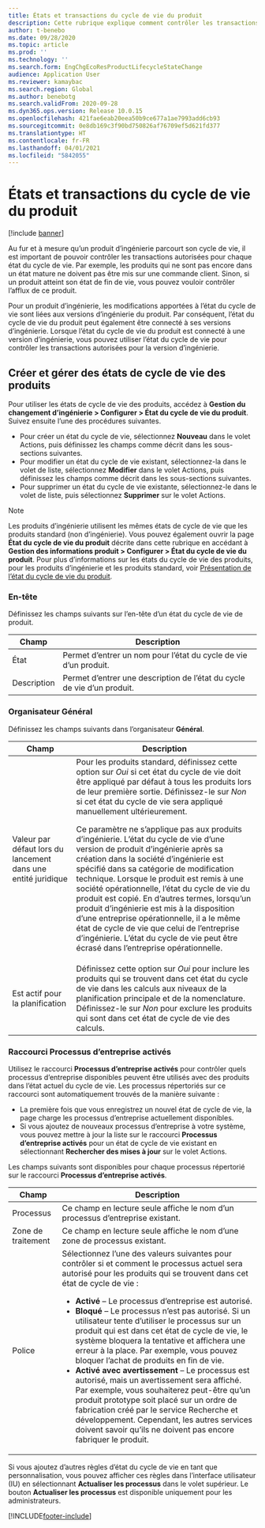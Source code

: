 ```yaml
---
title: États et transactions du cycle de vie du produit
description: Cette rubrique explique comment contrôler les transactions autorisées pour chaque état du cycle de vie au fur et à mesure qu’un produit d’ingénierie parcourt son cycle de vie.
author: t-benebo
ms.date: 09/28/2020
ms.topic: article
ms.prod: ''
ms.technology: ''
ms.search.form: EngChgEcoResProductLifecycleStateChange
audience: Application User
ms.reviewer: kamaybac
ms.search.region: Global
ms.author: benebotg
ms.search.validFrom: 2020-09-28
ms.dyn365.ops.version: Release 10.0.15
ms.openlocfilehash: 421fae6eab20eea50b9ce677a1ae7993add6cb93
ms.sourcegitcommit: 0e8db169c3f90bd750826af76709ef5d621fd377
ms.translationtype: HT
ms.contentlocale: fr-FR
ms.lasthandoff: 04/01/2021
ms.locfileid: "5842055"
---
```

# <a name="product-lifecycle-states-and-transactions"></a>États et transactions du cycle de vie du produit

[!include [banner](../includes/banner.md)]

Au fur et à mesure qu’un produit d’ingénierie parcourt son cycle de vie, il est important de pouvoir contrôler les transactions autorisées pour chaque état du cycle de vie. Par exemple, les produits qui ne sont pas encore dans un état mature ne doivent pas être mis sur une commande client. Sinon, si un produit atteint son état de fin de vie, vous pouvez vouloir contrôler l’afflux de ce produit.

Pour un produit d’ingénierie, les modifications apportées à l’état du cycle de vie sont liées aux versions d’ingénierie du produit. Par conséquent, l’état du cycle de vie du produit peut également être connecté à ses versions d’ingénierie. Lorsque l’état du cycle de vie du produit est connecté à une version d’ingénierie, vous pouvez utiliser l’état du cycle de vie pour contrôler les transactions autorisées pour la version d’ingénierie.

## <a name="create-and-manage-product-lifecycle-states"></a>Créer et gérer des états de cycle de vie des produits

Pour utiliser les états de cycle de vie des produits, accédez à **Gestion du changement d’ingénierie \> Configurer \> État du cycle de vie du produit**. Suivez ensuite l’une des procédures suivantes.

- Pour créer un état du cycle de vie, sélectionnez **Nouveau** dans le volet Actions, puis définissez les champs comme décrit dans les sous-sections suivantes.
- Pour modifier un état du cycle de vie existant, sélectionnez-la dans le volet de liste, sélectionnez **Modifier** dans le volet Actions, puis définissez les champs comme décrit dans les sous-sections suivantes.
- Pour supprimer un état du cycle de vie existante, sélectionnez-le dans le volet de liste, puis sélectionnez **Supprimer** sur le volet Actions.

> [!NOTE]
> Les produits d’ingénierie utilisent les mêmes états de cycle de vie que les produits standard (non d’ingénierie). Vous pouvez également ouvrir la page **État du cycle de vie du produit** décrite dans cette rubrique en accédant à **Gestion des informations produit \> Configurer \> État du cycle de vie du produit**. Pour plus d’informations sur les états du cycle de vie des produits, pour les produits d’ingénierie et les produits standard, voir [Présentation de l’état du cycle de vie du produit](../pim/product-lifecycle.md).

### <a name="header"></a>En-tête

Définissez les champs suivants sur l’en-tête d’un état du cycle de vie de produit.

| Champ | Description |
|---|---|
| État | Permet d’entrer un nom pour l’état du cycle de vie d’un produit. |
| Description | Permet d’entrer une description de l’état du cycle de vie d’un produit. |

### <a name="general-fasttab"></a>Organisateur Général

Définissez les champs suivants dans l’organisateur **Général**.

| Champ | Description |
|---|---|
| Valeur par défaut lors du lancement dans une entité juridique | Pour les produits standard, définissez cette option sur *Oui* si cet état du cycle de vie doit être appliqué par défaut à tous les produits lors de leur première sortie. Définissez-le sur *Non* si cet état du cycle de vie sera appliqué manuellement ultérieurement.<p>Ce paramètre ne s’applique pas aux produits d’ingénierie. L’état du cycle de vie d’une version de produit d’ingénierie après sa création dans la société d’ingénierie est spécifié dans sa catégorie de modification technique. Lorsque le produit est remis à une société opérationnelle, l’état du cycle de vie du produit est copié. En d’autres termes, lorsqu’un produit d’ingénierie est mis à la disposition d’une entreprise opérationnelle, il a le même état de cycle de vie que celui de l’entreprise d’ingénierie. L’état du cycle de vie peut être écrasé dans l’entreprise opérationnelle.</p> |
| Est actif pour la planification | Définissez cette option sur *Oui* pour inclure les produits qui se trouvent dans cet état du cycle de vie dans les calculs aux niveaux de la planification principale et de la nomenclature. Définissez-le sur *Non* pour exclure les produits qui sont dans cet état de cycle de vie des calculs. |

### <a name="enabled-business-processes-fasttab"></a>Raccourci Processus d’entreprise activés

Utilisez le raccourci **Processus d’entreprise activés** pour contrôler quels processus d’entreprise disponibles peuvent être utilisés avec des produits dans l’état actuel du cycle de vie. Les processus répertoriés sur ce raccourci sont automatiquement trouvés de la manière suivante :

- La première fois que vous enregistrez un nouvel état de cycle de vie, la page charge les processus d’entreprise actuellement disponibles.
- Si vous ajoutez de nouveaux processus d’entreprise à votre système, vous pouvez mettre à jour la liste sur le raccourci **Processus d’entreprise activés** pour un état de cycle de vie existant en sélectionnant **Rechercher des mises à jour** sur le volet Actions.

Les champs suivants sont disponibles pour chaque processus répertorié sur le raccourci **Processus d’entreprise activés**.

| Champ | Description |
|---|---|
| Processus | Ce champ en lecture seule affiche le nom d’un processus d’entreprise existant. |
| Zone de traitement | Ce champ en lecture seule affiche le nom d’une zone de processus existant. |
| Police | Sélectionnez l’une des valeurs suivantes pour contrôler si et comment le processus actuel sera autorisé pour les produits qui se trouvent dans cet état de cycle de vie :<ul><li>**Activé** – Le processus d’entreprise est autorisé.</li><li>**Bloqué** – Le processus n’est pas autorisé. Si un utilisateur tente d’utiliser le processus sur un produit qui est dans cet état de cycle de vie, le système bloquera la tentative et affichera une erreur à la place. Par exemple, vous pouvez bloquer l’achat de produits en fin de vie.</li><li>**Activé avec avertissement** – Le processus est autorisé, mais un avertissement sera affiché. Par exemple, vous souhaiterez peut-être qu’un produit prototype soit placé sur un ordre de fabrication créé par le service Recherche et développement. Cependant, les autres services doivent savoir qu’ils ne doivent pas encore fabriquer le produit.</li></ul> |

Si vous ajoutez d’autres règles d’état du cycle de vie en tant que personnalisation, vous pouvez afficher ces règles dans l’interface utilisateur (IU) en sélectionnant **Actualiser les processus** dans le volet supérieur. Le bouton **Actualiser les processus** est disponible uniquement pour les administrateurs.


[!INCLUDE[footer-include](../../includes/footer-banner.md)]